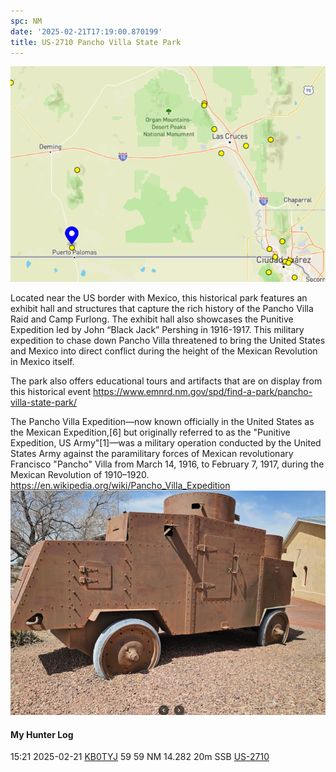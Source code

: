 ```yaml
---
spc: NM
date: '2025-02-21T17:19:00.870199'
title: US-2710 Pancho Villa State Park
---
```


![pasted_image.png](/static/pasted_image_0119.png)

Located near the US border with Mexico, this historical park features an exhibit hall and structures that capture the rich history of the Pancho Villa Raid and Camp Furlong. The exhibit hall also showcases the Punitive Expedition led by John “Black Jack” Pershing in 1916-1917. This military expedition to chase down Pancho Villa threatened to bring the United States and Mexico into direct conflict during the height of the Mexican Revolution in Mexico itself.

The park also offers educational tours and artifacts that are on display from this historical event
https://www.emnrd.nm.gov/spd/find-a-park/pancho-villa-state-park/

The Pancho Villa Expedition—now known officially in the United States as the Mexican Expedition,[6] but originally referred to as the "Punitive Expedition, US Army"[1]—was a military operation conducted by the United States Army against the paramilitary forces of Mexican revolutionary Francisco "Pancho" Villa from March 14, 1916, to February 7, 1917, during the Mexican Revolution of 1910–1920. 
https://en.wikipedia.org/wiki/Pancho_Villa_Expedition
![pasted_image001.png](/static/pasted_image001_0100.png)




#### My Hunter Log
15:21    2025-02-21    [KB0TYJ](https://qrz.com/db/KB0TYJ)    59    59    NM    14.282    20m    SSB    [US-2710](https://pota.app/#/park/US-2710)